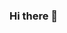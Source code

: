 ### Hi there 👋

<!--
**jeff-matthews/jeff-matthews** is a ✨ _special_ ✨ repository because its `README.md` (this file) appears on your GitHub profile.

[![LinkedIn Badge](https://img.shields.io/badge/LinkedIn-Profile-informational?style=flat&logo=linkedin&logoColor=white&color=0D76A8)](https://www.linkedin.com/in/jeff-matthews-docs/)

***Some stats***

![Streak](https://github-readme-streak-stats.herokuapp.com/?user=jeff-matthews&theme=default&hide_border=true)

![Contributions](https://github-readme-stats.vercel.app/api?username=jeff-matthews&theme=default&show_icons=true&hide_border=true&count_private=true&include_all_commits=true)

![Langs](https://github-readme-stats.vercel.app/api/top-langs/?username=jeff-matthews&theme=default&langs_count=10&show_icons=true&hide_border=true&)
